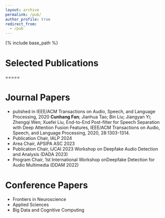 ```yaml
---
layout: archive
permalink: /pub/
author_profile: true
redirect_from:
  - /pub
---
```

<!-- Google tag (gtag.js) -->
<script async src="https://www.googletagmanager.com/gtag/js?id=G-T0S164QJL9"></script>
<script>
  window.dataLayer = window.dataLayer || [];
  function gtag(){dataLayer.push(arguments);}
  gtag('js', new Date());

  gtag('config', 'G-T0S164QJL9');
</script>
{% include base_path %}

Selected Publications
=====
=====

Journal Papers
======
* pulished in IEEE/ACM Transactions on Audio, Speech, and Language Processing, 2020
  **Cunhang Fan**; Jianhua Tao; Bin Liu; Jiangyan Yi; Zhengqi Wen; Xuefei Liu, End-to-End Post-filter for Speech Separation with Deep Attention Fusion Features, IEEE/ACM Transactions on Audio, Speech, and Language Processing, 2020, 28:1303-1314.
* Publication Chair, IALP 2024
* Area Chair, APSIPA ASC 2023
* Publication Chair, IJCAI 2023 Workshop on Deepfake Audio Detection and Analysis (DADA 2023)
* Program Chair, 1st International Workshop onDeepfake Detection for Audio Multimedia (DDAM 2022)


Conference Papers
======
* Frontiers in Neuroscience
* Applied Sciences
* Big Data and Cognitive Computing
